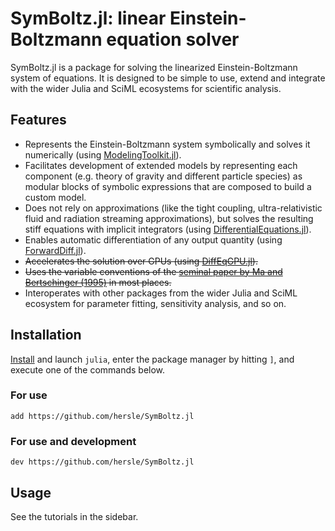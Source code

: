 # SymBoltz.jl: linear Einstein-Boltzmann equation solver

SymBoltz.jl is a package for solving the linearized Einstein-Boltzmann system of equations. It is designed to be simple to use, extend and integrate with the wider Julia and SciML ecosystems for scientific analysis.

## Features

- Represents the Einstein-Boltzmann system symbolically and solves it numerically (using [ModelingToolkit.jl](https://docs.sciml.ai/ModelingToolkit)).
- Facilitates development of extended models by representing each component (e.g. theory of gravity and different particle species) as modular blocks of symbolic expressions that are composed to build a custom model.
- Does not rely on approximations (like the tight coupling, ultra-relativistic fluid and radiation streaming approximations), but solves the resulting stiff equations with implicit integrators (using [DifferentialEquations.jl](https://docs.sciml.ai/DiffEqDocs)).
- Enables automatic differentiation of any output quantity (using [ForwardDiff.jl](https://juliadiff.org/ForwardDiff.jl)).
- ~~Accelerates the solution over GPUs (using [DiffEqGPU.jl](https://docs.sciml.ai/DiffEqGPU)).~~
- ~~Uses the variable conventions of the [seminal paper by Ma and Bertschinger (1995)](https://arxiv.org/abs/astro-ph/9506072) in most places.~~
- Interoperates with other packages from the wider Julia and SciML ecosystem for parameter fitting, sensitivity analysis, and so on.

## Installation

[Install](https://julialang.org/downloads/) and launch `julia`, enter the package manager by hitting `]`, and execute one of the commands below.

### For use

```
add https://github.com/hersle/SymBoltz.jl
```

### For use and development

```
dev https://github.com/hersle/SymBoltz.jl
```

## Usage

See the tutorials in the sidebar.

